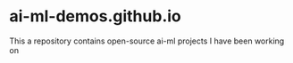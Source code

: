 # ai-ml-demos.github.io
This a repository contains open-source ai-ml projects I have been working on
